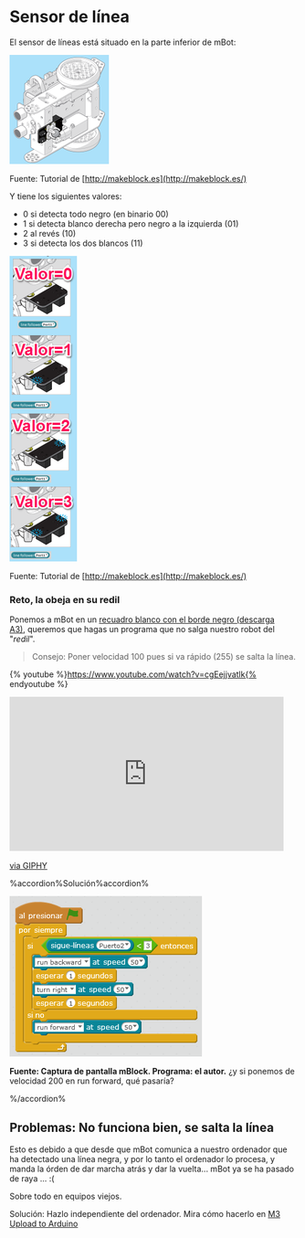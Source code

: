 
# Sensor de línea

El sensor de líneas está situado en la parte inferior de mBot:

![](img/dondeestaelsiguelineas.png)

Fuente: Tutorial de [http://makeblock.es](http://makeblock.es/)

Y tiene los siguientes valores:

* 0 si detecta todo negro (en binario 00)
* 1 si detecta blanco derecha pero negro a la izquierda (01)
* 2 al revés (10)
* 3 si detecta los dos blancos (11)

![](img/ValoresSiqueLineas.png)

Fuente: Tutorial de [http://makeblock.es](http://makeblock.es/)

### Reto, la obeja en su redil

Ponemos a mBot en un [recuadro blanco con el borde negro (descarga A3)](http://aularagon.catedu.es/materialesaularagon2013/mbot/M2/A3-BordeExterior.pdf), queremos que hagas un programa que no salga nuestro robot del "_redil_".

>Consejo: Poner velocidad 100 pues si va rápido (255) se salta la línea.

{% youtube %}https://www.youtube.com/watch?v=cgEejjvatlk{% endyoutube %}

<iframe src="https://giphy.com/embed/8kkGIGAhor01W" width="480" height="270" frameBorder="0" class="giphy-embed" allowFullScreen></iframe><p><a href="https://giphy.com/gifs/sheep-8kkGIGAhor01W">via GIPHY</a></p>



%accordion%Solución%accordion%

![](img/no-salgas-del-recuadro.png)

**Fuente: Captura de pantalla mBlock. Programa: el autor.**
¿y si ponemos de velocidad 200 en run forward, qué pasaría?

%/accordion%

## Problemas: No funciona bien, se salta la línea

Esto es debido a que desde que mBot comunica a nuestro ordenador que ha detectado una línea negra, y por lo tanto el ordenador lo procesa, y manda la órden de dar marcha atrás y dar la vuelta... mBot ya se ha pasado de raya ... :(

Sobre todo en equipos viejos.

Solución: Hazlo independiente del ordenador. Mira cómo hacerlo en [M3 Upload to Arduino
](https://catedu.gitbooks.io/robotica-educativa-con-mbot/content/upload_to_arduino.html)

